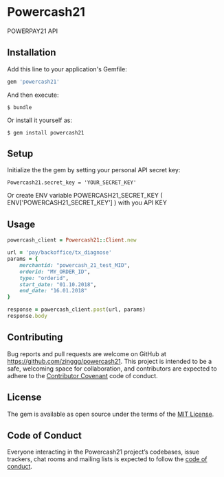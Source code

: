 # Powercash21

POWERPAY21 API

## Installation

Add this line to your application's Gemfile:

```ruby
gem 'powercash21'
```

And then execute:

    $ bundle

Or install it yourself as:

    $ gem install powercash21

## Setup

Initialize the the gem by setting your personal API secret key:

```
Powercash21.secret_key = 'YOUR_SECRET_KEY'
```

Or create ENV variable POWERCASH21_SECRET_KEY ( ENV['POWERCASH21_SECRET_KEY'] ) with you API KEY

## Usage

```ruby
powercash_client = Powercash21::Client.new

url = 'pay/backoffice/tx_diagnose'
params = {
    merchantid: "powercash_21_test_MID",
    orderid: "MY_ORDER_ID",
    type: "orderid",
    start_date: "01.10.2018",
    end_date: "16.01.2018"
}

response = powercash_client.post(url, params)
response.body
```

## Contributing

Bug reports and pull requests are welcome on GitHub at https://github.com/zinggg/powercash21. This project is intended to be a safe, welcoming space for collaboration, and contributors are expected to adhere to the [Contributor Covenant](http://contributor-covenant.org) code of conduct.

## License

The gem is available as open source under the terms of the [MIT License](https://opensource.org/licenses/MIT).

## Code of Conduct

Everyone interacting in the Powercash21 project’s codebases, issue trackers, chat rooms and mailing lists is expected to follow the [code of conduct](https://github.com/zinggg/powercash21/blob/master/CODE_OF_CONDUCT.md).
